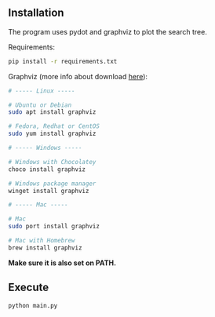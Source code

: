 ## Installation

The program uses pydot and graphviz to plot the search tree.

Requirements:
```bash
pip install -r requirements.txt
```

Graphviz (more info about download <a href="https://graphviz.org/donwload/">here</a>):
```bash
# ----- Linux -----

# Ubuntu or Debian
sudo apt install graphviz

# Fedora, Redhat or CentOS
sudo yum install graphviz

# ----- Windows -----

# Windows with Chocolatey
choco install graphviz

# Windows package manager
winget install graphviz

# ----- Mac -----

# Mac
sudo port install graphviz

# Mac with Homebrew
brew install graphviz
```

**Make sure it is also set on PATH.**


## Execute

```bash
python main.py
```

